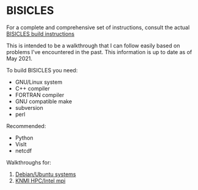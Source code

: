 # BISICLES

For a complete and comprehensive set of instructions, consult the actual [BISICLES build instructions](http://davis.lbl.gov/Manuals/BISICLES-DOCS/index.html)

This is intended to be a walkthrough that I can follow easily based on problems I've encountered in the past. 
This information is up to date as of May 2021. 

To build BISICLES you need:
* GNU/Linux system
* C++ compiler
* FORTRAN compiler
* GNU compatible make
* subversion 
* perl

Recommended:
* Python
* VisIt
* netcdf

Walkthroughs for:
1. [Debian/Ubuntu systems](https://clairedons.github.io/bisicles_debian)
2. [KNMI HPC/Intel mpi](https://clairedons.github.io/bisicles_knmi)
